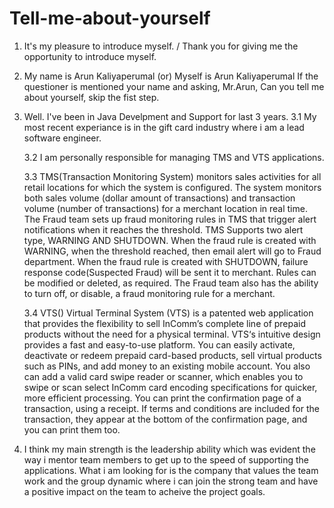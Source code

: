 # Tell-me-about-yourself

1. It's my pleasure to introduce myself. / Thank you for giving me the opportunity to introduce myself.
2. My name is Arun Kaliyaperumal (or) Myself is Arun Kaliyaperumal
	If the questioner is mentioned your name and asking, Mr.Arun, Can you tell me about yourself, skip the fist step.
3. 	Well. I've been in Java Develpment and Support for last 3 years. 
	3.1 My most recent experiance is in the gift card industry where i am a lead software engineer. 
	
	3.2 I am personally responsible for managing TMS and VTS applications.
	
	3.3 TMS(Transaction Monitoring System) monitors sales activities for all retail locations for which the system is configured. The system monitors both sales volume (dollar amount of transactions) and transaction volume (number of transactions) for a merchant location in real time.
	The Fraud team sets up fraud monitoring rules in TMS that trigger alert notifications when it reaches the threshold. 
	TMS Supports two alert type, WARNING AND SHUTDOWN. When the fraud rule is created with WARNING, when the threshold reached, then email alert will go to Fraud department.
	When the fraud rule is created with SHUTDOWN, failure response code(Suspected Fraud) will be sent it to merchant.
	Rules can be modified or deleted, as required. The Fraud team also has the ability to turn off, or disable, a fraud monitoring rule for a merchant.
	
	3.4 VTS()
	Virtual Terminal System (VTS) is a patented web application that provides the flexibility to sell InComm’s complete line of prepaid products without the need for a physical terminal.
	VTS‘s intuitive design provides a fast and easy-to-use platform. You can easily activate, deactivate or redeem prepaid card-based products, sell virtual products such as PINs, and add money to an existing mobile account. You also can add a valid card swipe reader or scanner, which enables you to swipe or scan select InComm card encoding specifications for quicker, more efficient processing. You can print the confirmation page of a transaction, using a receipt. If terms and conditions are included for the transaction, they appear at the bottom of the confirmation page, and you can print them too.
	
4.	I think my main strength is the leadership ability which was evident the way i mentor team members to get up to the speed of supporting the applications. 
	What i am looking for is the company that values the team work and the group dynamic where i can join the strong team and have a positive impact on the team to acheive the project goals.
